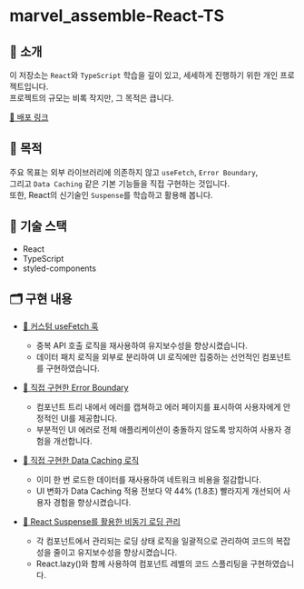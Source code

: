 # marvel_assemble-React-TS

## 🌟 소개

이 저장소는 `React`와 `TypeScript` 학습을 깊이 있고, 세세하게 진행하기 위한 개인 프로젝트입니다.  
프로젝트의 규모는 비록 작지만, 그 목적은 큽니다.

[🔗 배포 링크](https://sarangdaddy.github.io/marvel_assemble-react-ts/)

## 🚀 목적

주요 목표는 외부 라이브러리에 의존하지 않고 `useFetch`, `Error Boundary`,  
그리고 `Data Caching` 같은 기본 기능들을 직접 구현하는 것입니다.  
또한, React의 신기술인 `Suspense`를 학습하고 활용해 봅니다.

## 🔧 기술 스택

- React
- TypeScript
- styled-components

## 🗂️ 구현 내용

- [🔄 커스텀 useFetch 훅](https://github.com/sarangdaddy/marvel_assemble-React-TS/wiki/useFetch)

  - 중복 API 호출 로직을 재사용하여 유지보수성을 향상시켰습니다.
  - 데이터 패치 로직을 외부로 분리하여 UI 로직에만 집중하는 선언적인 컴포넌트를 구현하였습니다.

- [🛑 직접 구현한 Error Boundary](https://github.com/sarangdaddy/marvel_assemble-React-TS/wiki/Error-Boundary)

  - 컴포넌트 트리 내에서 에러를 캡쳐하고 에러 페이지를 표시하여 사용자에게 안정적인 UI를 제공합니다.
  - 부분적인 UI 에러로 전체 애플리케이션이 충돌하지 않도록 방지하여 사용자 경험을 개선합니다.

- [💾 직접 구현한 Data Caching 로직](https://github.com/sarangdaddy/marvel_assemble-React-TS/wiki/Data-Caching)

  - 이미 한 번 로드한 데이터를 재사용하여 네트워크 비용을 절감합니다.
  - UI 변화가 Data Caching 적용 전보다 약 44% (1.8초) 빨라지게 개선되어 사용자 경험을 향상시켰습니다.

- [🔄 React Suspense를 활용한 비동기 로딩 관리](https://github.com/sarangdaddy/marvel_assemble-React-TS/wiki/Suspense-&-Lazy)
  - 각 컴포넌트에서 관리되는 로딩 상태 로직을 일괄적으로 관리하여 코드의 복잡성을 줄이고 유지보수성을 향상시켰습니다.
  - React.lazy()와 함께 사용하여 컴포넌트 레벨의 코드 스플리팅을 구현하였습니다.
